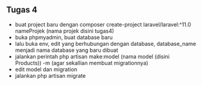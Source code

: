 ## Tugas 4
- buat project baru dengan composer create-project laravel/laravel:^11.0 nameProjek (nama projek disini tugas4)
- buka phpmyadmin, buat database baru
- lalu buka env, edit yang berhubungan dengan database, database_name menjadi nama database yang baru dibuat
- jalankan perintah php artisan make:model (nama model (disini Products)) -m (agar sekallian membuat migrationnya)
- edit model dan migration
- jalankan php artisan migrate
